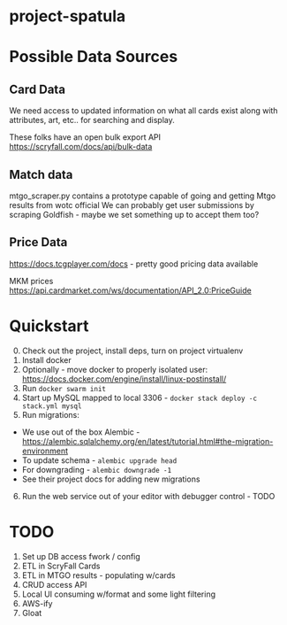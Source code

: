 # project-spatula

# Possible Data Sources
## Card Data
We need access to updated information on what all cards exist along with attributes, art, etc.. for searching and display.

These folks have an open bulk export API
https://scryfall.com/docs/api/bulk-data

## Match data
mtgo_scraper.py contains a prototype capable of going and getting Mtgo results from wotc official
We can probably get user submissions by scraping Goldfish - maybe we set something up to accept them too?

## Price Data
https://docs.tcgplayer.com/docs - pretty good pricing data available

MKM prices
https://api.cardmarket.com/ws/documentation/API_2.0:PriceGuide

# Quickstart
0. Check out the project, install deps, turn on project virtualenv 
1. Install docker
2. Optionally - move docker to properly isolated user: https://docs.docker.com/engine/install/linux-postinstall/ 
3. Run `docker swarm init`
4. Start up MySQL mapped to local 3306 - `docker stack deploy -c stack.yml mysql`
5. Run migrations:
  * We use out of the box Alembic - https://alembic.sqlalchemy.org/en/latest/tutorial.html#the-migration-environment
  * To update schema - `alembic upgrade head`
  * For downgrading - `alembic downgrade -1`
  * See their project docs for adding new migrations 
6. Run the web service out of your editor with debugger control - TODO

# TODO
1. Set up DB access fwork / config
2. ETL in ScryFall Cards
3. ETL in MTGO results - populating w/cards
4. CRUD access API
5. Local UI consuming w/format and some light filtering
6. AWS-ify
7. Gloat
